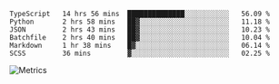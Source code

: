 <!--START_SECTION:waka-->

```text
TypeScript   14 hrs 56 mins  ██████████████░░░░░░░░░░░   56.09 %
Python       2 hrs 58 mins   ██▓░░░░░░░░░░░░░░░░░░░░░░   11.18 %
JSON         2 hrs 43 mins   ██▓░░░░░░░░░░░░░░░░░░░░░░   10.23 %
Batchfile    2 hrs 40 mins   ██▓░░░░░░░░░░░░░░░░░░░░░░   10.04 %
Markdown     1 hr 38 mins    █▓░░░░░░░░░░░░░░░░░░░░░░░   06.14 %
SCSS         36 mins         ▓░░░░░░░░░░░░░░░░░░░░░░░░   02.25 %
```

<!--END_SECTION:waka-->

![Metrics](https://metrics.lecoq.io/TachibanaKimika?template=classic&base.activity=0&base.community=0&base.repositories=0&languages=1&isocalendar=1&isocalendar.duration=half-year&languages.limit=8&languages.sections=most-used&languages.colors=github&languages.threshold=0%25&languages.indepth=false&languages.recent.load=300&languages.recent.days=14&config.timezone=Asia%2FShanghai)
